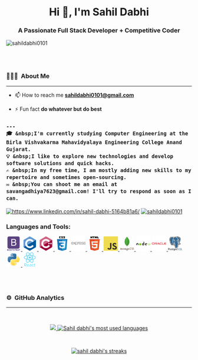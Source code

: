 <h1 align="center">Hi 👋, I'm Sahil Dabhi</h1>
<h3 align="center">A Passionate Full Stack Developer + Competitive Coder</h3>

<p align="left"> <img src="https://komarev.com/ghpvc/?username=sahildabhi0101&label=Profile%20views&color=0e75b6&style=flat" alt="sahildabhi0101" /> </p>

<br /><br />

### 👨🏻‍💻 &nbsp;About Me
---
- 📫 How to reach me **sahildabhi0101@gmail.com**

- ⚡ Fun fact **do whatever but do best**
  
<h3 align="left">
    
    ---
    🎓 &nbsp;I'm currently studying Computer Engineering at the Birla Vishvakarma Mahavidyalaya Engineering College Anand Gujarat. 
    💡 &nbsp;I like to explore new technologies and develop software solutions and quick hacks.
    ✍️ &nbsp;In my free time, I am mostly adding new skills to my repertoire and sometimes open-sourcing.
    ✉️ &nbsp;You can shoot me an email at savangadhiya7623@gmail.com! I'll try to respond as soon as I can.
</h3>

<p align="left">
<a href="https://linkedin.com/in/https://www.linkedin.com/in/sahil-dabhi-5164b81a6/" target="blank"><img align="center" src="https://raw.githubusercontent.com/rahuldkjain/github-profile-readme-generator/master/src/images/icons/Social/linked-in-alt.svg" alt="https://www.linkedin.com/in/sahil-dabhi-5164b81a6/" height="30" width="40" /></a>
<a href="https://instagram.com/sahildabhi0101" target="blank"><img align="center" src="https://raw.githubusercontent.com/rahuldkjain/github-profile-readme-generator/master/src/images/icons/Social/instagram.svg" alt="sahildabhi0101" height="30" width="40" /></a>
</p>

<h3 align="left">Languages and Tools:</h3>
<p align="left"> <a href="https://getbootstrap.com" target="_blank" rel="noreferrer"> <img src="https://raw.githubusercontent.com/devicons/devicon/master/icons/bootstrap/bootstrap-plain-wordmark.svg" alt="bootstrap" width="40" height="40"/> </a> <a href="https://www.cprogramming.com/" target="_blank" rel="noreferrer"> <img src="https://raw.githubusercontent.com/devicons/devicon/master/icons/c/c-original.svg" alt="c" width="40" height="40"/> </a> <a href="https://www.w3schools.com/cpp/" target="_blank" rel="noreferrer"> <img src="https://raw.githubusercontent.com/devicons/devicon/master/icons/cplusplus/cplusplus-original.svg" alt="cplusplus" width="40" height="40"/> </a> <a href="https://www.w3schools.com/css/" target="_blank" rel="noreferrer"> <img src="https://raw.githubusercontent.com/devicons/devicon/master/icons/css3/css3-original-wordmark.svg" alt="css3" width="40" height="40"/> </a> <a href="https://expressjs.com" target="_blank" rel="noreferrer"> <img src="https://raw.githubusercontent.com/devicons/devicon/master/icons/express/express-original-wordmark.svg" alt="express" width="40" height="40"/> </a> <a href="https://www.w3.org/html/" target="_blank" rel="noreferrer"> <img src="https://raw.githubusercontent.com/devicons/devicon/master/icons/html5/html5-original-wordmark.svg" alt="html5" width="40" height="40"/> </a> <a href="https://developer.mozilla.org/en-US/docs/Web/JavaScript" target="_blank" rel="noreferrer"> <img src="https://raw.githubusercontent.com/devicons/devicon/master/icons/javascript/javascript-original.svg" alt="javascript" width="40" height="40"/> </a> <a href="https://www.mongodb.com/" target="_blank" rel="noreferrer"> <img src="https://raw.githubusercontent.com/devicons/devicon/master/icons/mongodb/mongodb-original-wordmark.svg" alt="mongodb" width="40" height="40"/> </a> <a href="https://nodejs.org" target="_blank" rel="noreferrer"> <img src="https://raw.githubusercontent.com/devicons/devicon/master/icons/nodejs/nodejs-original-wordmark.svg" alt="nodejs" width="40" height="40"/> </a> <a href="https://www.oracle.com/" target="_blank" rel="noreferrer"> <img src="https://raw.githubusercontent.com/devicons/devicon/master/icons/oracle/oracle-original.svg" alt="oracle" width="40" height="40"/> </a> <a href="https://www.postgresql.org" target="_blank" rel="noreferrer"> <img src="https://raw.githubusercontent.com/devicons/devicon/master/icons/postgresql/postgresql-original-wordmark.svg" alt="postgresql" width="40" height="40"/> </a> <a href="https://www.python.org" target="_blank" rel="noreferrer"> <img src="https://raw.githubusercontent.com/devicons/devicon/master/icons/python/python-original.svg" alt="python" width="40" height="40"/> </a> <a href="https://reactjs.org/" target="_blank" rel="noreferrer"> <img src="https://raw.githubusercontent.com/devicons/devicon/master/icons/react/react-original-wordmark.svg" alt="react" width="40" height="40"/> </a> </p>

<!-- <p><img align="center" src="https://github-readme-stats.vercel.app/api/top-langs?username=sahildabhi0101&show_icons=true&locale=en&layout=compact" alt="sahildabhi0101" /></p> -->

<!-- <p><img align="center" src="https://github-readme-streak-stats.herokuapp.com/?user=sahildabhi0101&" alt="sahildabhi0101" /></p> -->



<br /><br />

### ⚙️ &nbsp;GitHub Analytics
---
<br />

<p align="center">
<a href="https://github.com/sahildabhi0101" target="_blank">
  <img height="160em" src="https://github-readme-stats.vercel.app/api?username=sahildabhi0101&show_icons=true&theme=algolia&include_all_commits=true&count_private=true&bg_color=0d1117&title_color=00ddd7&hide_border=false&border_color=FFFFFF"/>
  <img height="160em" src="https://github-readme-stats.vercel.app/api/top-langs/?username=sahildabhi0101&layout=compact&hide=handlebars&theme=algolia&bg_color=0D1117&hide_border=false&&title_color=00ddd7&border_color=FFFFFF" alt="Sahil dabhi's most used languages"/>
</p>
<br />
<p align="center">
    <img src="http://github-readme-streak-stats.herokuapp.com?user=sahildabhi0101&theme=dark&background=0D1117&hide_border=&border_color=FFFFFF&ring=00DDD7&fire=00DDD7&stroke=F1F1F1&currStreakNum=FFFFFF&sideNums=FFFFFF&currStreakLabel=00DDD7&dates=CACACA" alt="sahil dabhi's streaks" />
</p>
</a>
<!-- <img src="https://activity-graph.herokuapp.com/graph?username=savan-gadhiya&theme=react-dark&hide_border=false" /> -->

<br /><br />